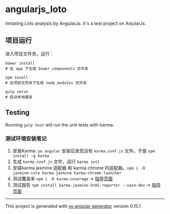 # angularjs_loto

Imitating Loto analysis by AngularJs. It's a test project on AnjularJs.


## 项目运行

进入项目文件夹，运行：

```
bower install
# 在 app 下生成 bower_components 文件夹

npm insall
# 在项目文件夹下生成 node_modules 文件夹

gulp serve
# 启动本地服务
```

## Testing

Running `gulp test` will run the unit tests with karma.

### 测试环境安装笔记

1. 安装Karma: `yo angular` 安装后发现没有 `karma.conf.js` 文件。于是 `npm install -g karma`
2. 生成 `karma.conf.js` 文件，运行 `karma init`
3. 安装karma jasmine 适配器 和 karma chrome 的适配器。`npm i -D jasmine-core karma-jasmine karma-chrome-launcher`
4. 测试覆盖率 `npm i -D karma-coverage` -> [指导页面](http://www.cnblogs.com/xiaxianfei/p/5600242.html)
5. 测试报告 `npm install karma-jasmine-html-reporter --save-dev` -> [指导页面](https://www.npmjs.com/package/karma-jasmine-html-reporter)


---
This project is generated with [yo angular generator](https://github.com/yeoman/generator-angular)
version 0.15.1.